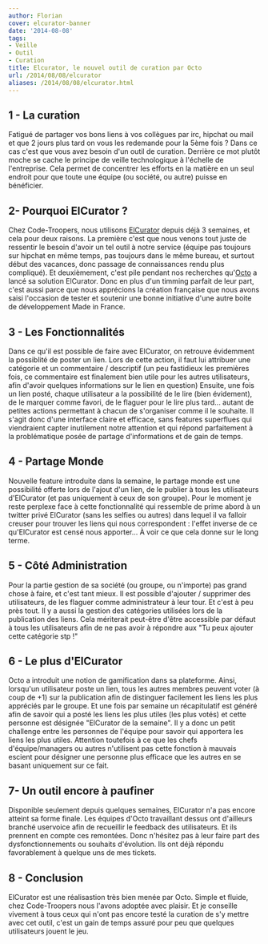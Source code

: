 ```yaml
---
author: Florian
cover: elcurator-banner
date: '2014-08-08'
tags:
- Veille
- Outil
- Curation
title: Elcurator, le nouvel outil de curation par Octo
url: /2014/08/08/elcurator
aliases: /2014/08/08/elcurator.html
---
```



## 1 - La curation
Fatigué de partager vos bons liens à vos collègues par irc, hipchat ou mail et que 2 jours plus tard on vous les redemande pour la 5ème fois ? Dans ce cas c'est que vous avez besoin d'un outil de curation. Derrière ce mot plutôt moche se cache le principe de veille technologique à l'échelle de l'entreprise. Cela permet de concentrer les efforts en la matière en un seul endroit pour que toute une équipe (ou société, ou autre) puisse en bénéficier.


## 2- Pourquoi ElCurator ?
Chez Code-Troopers, nous utilisons [ElCurator](http://www.elcurator.net/) depuis déjà 3 semaines, et cela pour deux raisons. La première c'est que nous venons tout juste de ressentir le besoin d'avoir un tel outil à notre service (équipe pas toujours sur hipchat en même temps, pas toujours dans le même bureau, et surtout début des vacances, donc passage de connaissances rendu plus compliqué). Et deuxièmement, c'est pile pendant nos recherches qu'[Octo](http://www.octo.com/) a lancé sa solution ElCurator. Donc en plus d'un timming parfait de leur part, c'est aussi parce que nous apprécions la création française que nous avons saisi l'occasion de tester et soutenir une bonne initiative d'une autre boite de développement Made in France.

## 3 - Les Fonctionnalités
Dans ce qu'il est possible de faire avec ElCurator, on retrouve évidemment la possiblité de poster un lien. Lors de cette action, il faut lui attribuer une catégorie et un commentaire / descriptif (un peu fastidieux les premières fois, ce commentaire est finalement bien utile pour les autres utilisateurs, afin d'avoir quelques informations sur le lien en question)
Ensuite, une fois un lien posté, chaque utilisateur a la possibilité de le lire (bien évidement), de le marquer comme favori, de le flaguer pour le lire plus tard... autant de petites actions permettant à chacun de s'organiser comme il le souhaite.
Il s'agit donc d'une interface claire et efficace, sans features superflues qui viendraient capter inutilement notre attention et qui répond parfaitement à la problématique posée de partage d'informations et de gain de temps.

## 4 - Partage Monde
Nouvelle feature introduite dans la semaine, le partage monde est une possibilité offerte lors de l'ajout d'un lien, de le publier à tous les utilisateurs d'ElCurator (et pas uniquement à ceux de son groupe). Pour le moment je reste perplexe face à cette fonctionnalité qui ressemble de prime abord à un twitter privé ElCurator (sans les selfies ou autres) dans lequel  il va falloir creuser pour trouver les liens qui nous correspondent : l'effet inverse de ce qu'ElCurator est censé nous apporter...
À voir ce que cela donne sur le long terme.

## 5 - Côté Administration
Pour la partie gestion de sa société (ou groupe, ou n'importe) pas grand chose à faire, et c'est tant mieux. Il est possible d'ajouter / supprimer des utilisateurs, de les flaguer comme administrateur à leur tour. Et c'est à peu près tout.
Il y a aussi la gestion des catégories utilisées lors de la publication des liens. Cela mériterait peut-être d'être accessible par défaut à tous les utilisateurs afin de ne pas avoir à répondre aux "Tu peux ajouter cette catégorie stp !"

## 6 - Le plus d'ElCurator
Octo a introduit une notion de gamification dans sa plateforme. Ainsi, lorsqu'un utilisateur poste un lien, tous les autres membres peuvent voter (à coup de +1) sur la publication afin de distinguer facilement les liens les plus appréciés par le groupe. Et une fois par semaine un récapitulatif est généré afin de savoir qui a posté les liens les plus utiles (les plus votés) et cette personne est désignée "ElCurator de la semaine". Il y a donc un petit challenge entre les personnes de l'équipe pour savoir qui apportera les liens les plus utiles.
Attention toutefois à ce que les chefs d'équipe/managers ou autres n'utilisent pas cette fonction à mauvais escient pour désigner une personne plus efficace que les autres en se basant uniquement sur ce fait.

## 7- Un outil encore à paufiner
Disponible seulement depuis quelques semaines, ElCurator n'a pas encore atteint sa forme finale. Les équipes d'Octo travaillant dessus ont d'ailleurs branché uservoice afin de recueillir le feedback des utilisateurs. Et ils prennent en compte ces remontées. Donc n'hésitez pas à leur faire part des dysfonctionnements ou souhaits d'évolution. Ils ont déjà répondu favorablement à quelque uns de mes tickets.

## 8 - Conclusion
ElCurator est une réalisastion très bien menée par Octo. Simple et fluide, chez Code-Troopers nous l'avons adoptée avec plaisir. Et je conseille vivement à tous ceux qui n'ont pas encore testé la curation de s'y mettre avec cet outil, c'est un gain de temps assuré pour peu que quelques utilisateurs jouent le jeu.
